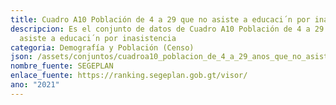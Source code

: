 ```yaml
---
title: Cuadro A10 Población de 4 a 29 que no asiste a educaci´n por inasistencia
descripcion: Es el conjunto de datos de Cuadro A10 Población de 4 a 29 que no
  asiste a educaci´n por inasistencia
categoria: Demografía y Población (Censo)
json: /assets/conjuntos/cuadroa10_poblacion_de_4_a_29_anos_que_no_asiste_a_un_establecimiento_educativo_por_causa_principal_de_inasistencia.json
nombre_fuente: SEGEPLAN
enlace_fuente: https://ranking.segeplan.gob.gt/visor/
ano: "2021"
---
```

